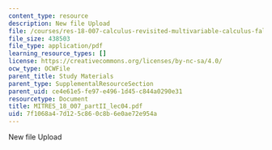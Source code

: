 ```yaml
---
content_type: resource
description: New file Upload
file: /courses/res-18-007-calculus-revisited-multivariable-calculus-fall-2011/7f1068a47d125c860c8b6e0ae72e954a_MITRES_18_007_partII_lec04.pdf
file_size: 438503
file_type: application/pdf
learning_resource_types: []
license: https://creativecommons.org/licenses/by-nc-sa/4.0/
ocw_type: OCWFile
parent_title: Study Materials
parent_type: SupplementalResourceSection
parent_uid: ce4e61e5-fe97-e496-1d45-c844a0290e31
resourcetype: Document
title: MITRES_18_007_partII_lec04.pdf
uid: 7f1068a4-7d12-5c86-0c8b-6e0ae72e954a
---
```

New file Upload